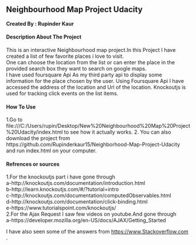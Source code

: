 <h2>Neighbourhood Map Project Udacity</h2>

<strong>Created By : Rupinder Kaur </strong>

<h4>Description About The Project</h4>

This is an interactive Neighbourhood map project.In this Project I have created a list of few favorite places i love to visit.</br>
One can choose the location from the list or can enter the place in the provided search box they want to search on google maps.</br>
I have used foursquare Api As my third party api to display some information for the place chosen by the user.
Using Foursquare Api I have accessed the address of the location and Url of the location.
Knockoutjs is used for tracking click events on the list items.

<h4>How To Use</h4>
1.Go to file:///C:/Users/rupin/Desktop/New%20Neighbourhood%20Map%20Project%20Udacity/index.html
to see how it actually works.
2. You can also download the project from https://github.com/Rupinderkaur15/Neighborhood-Map-Project-Udacity
and run index.html on your computer.

<h4>Refrences or sources</h4>
1.For the knockoutjs part i have gone through</br>
a-http://knockoutjs.com/documentation/introduction.html</br>
b-http://learn.knockoutjs.com/#/?tutorial=intro</br>
c-http://knockoutjs.com/documentation/computedObservables.html</br>
d-http://knockoutjs.com/documentation/click-binding.html</br>
e-https://www.tutorialspoint.com/knockoutjs/</br>
2.For the Ajax Request I saw few videos on youtube.And gone through</br>
a-https://developer.mozilla.org/en-US/docs/AJAX/Getting_Started</br>

I have also seen some of the answers from https://www.Stackoverflow.com .
